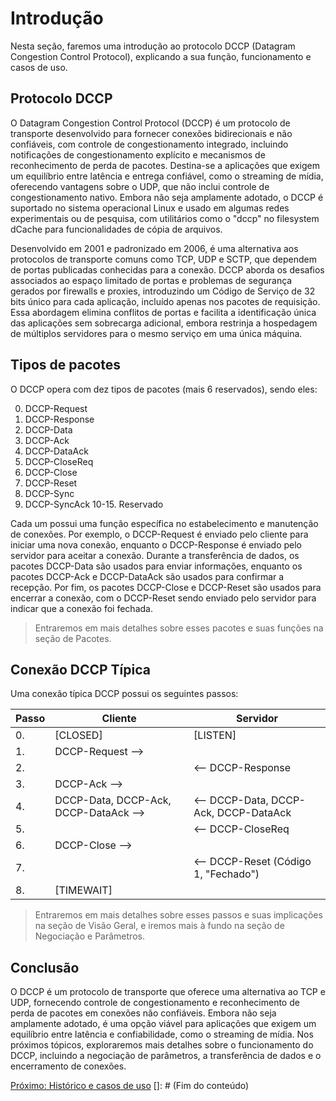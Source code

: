 <!-- Em progresso -->

# Introdução

Nesta seção, faremos uma introdução ao protocolo DCCP (Datagram Congestion Control Protocol), explicando a sua função, funcionamento e casos de uso.

## Protocolo DCCP

O Datagram Congestion Control Protocol (DCCP) é um protocolo de transporte desenvolvido para fornecer conexões bidirecionais e não confiáveis, com controle de congestionamento integrado, incluindo notificações de congestionamento explícito e mecanismos de reconhecimento de perda de pacotes. Destina-se a aplicações que exigem um equilíbrio entre latência e entrega confiável, como o streaming de mídia, oferecendo vantagens sobre o UDP, que não inclui controle de congestionamento nativo. Embora não seja amplamente adotado, o DCCP é suportado no sistema operacional Linux e usado em algumas redes experimentais ou de pesquisa, com utilitários como o "dccp" no filesystem dCache para funcionalidades de cópia de arquivos.

Desenvolvido em 2001 e padronizado em 2006, é uma alternativa aos protocolos de transporte comuns como TCP, UDP e SCTP, que dependem de portas publicadas conhecidas para a conexão. DCCP aborda os desafios associados ao espaço limitado de portas e problemas de segurança gerados por firewalls e proxies, introduzindo um Código de Serviço de 32 bits único para cada aplicação, incluído apenas nos pacotes de requisição. Essa abordagem elimina conflitos de portas e facilita a identificação única das aplicações sem sobrecarga adicional, embora restrinja a hospedagem de múltiplos servidores para o mesmo serviço em uma única máquina.

## Tipos de pacotes

O DCCP opera com dez tipos de pacotes (mais 6 reservados), sendo eles:

0. DCCP-Request
1. DCCP-Response
2. DCCP-Data
3. DCCP-Ack
4. DCCP-DataAck
5. DCCP-CloseReq
6. DCCP-Close
7. DCCP-Reset
8. DCCP-Sync
9. DCCP-SyncAck
10-15. Reservado

Cada um possui uma função específica no estabelecimento e manutenção de conexões. Por exemplo, o DCCP-Request é enviado pelo cliente para iniciar uma nova conexão, enquanto o DCCP-Response é enviado pelo servidor para aceitar a conexão. Durante a transferência de dados, os pacotes DCCP-Data são usados para enviar informações, enquanto os pacotes DCCP-Ack e DCCP-DataAck são usados para confirmar a recepção. Por fim, os pacotes DCCP-Close e DCCP-Reset são usados para encerrar a conexão, com o DCCP-Reset sendo enviado pelo servidor para indicar que a conexão foi fechada.

> Entraremos em mais detalhes sobre esses pacotes e suas funções na seção de Pacotes.

## Conexão DCCP Típica

Uma conexão típica DCCP possui os seguintes passos:

| Passo | Cliente                               | Servidor                              |
| ----- | ------------------------------------- | ------------------------------------- |
| 0.    | [CLOSED]                              | [LISTEN]                              |
| 1.    | DCCP-Request -->                      |                                       |
| 2.    |                                       | <-- DCCP-Response                     |
| 3.    | DCCP-Ack -->                          |                                       |
| 4.    | DCCP-Data, DCCP-Ack, DCCP-DataAck --> | <-- DCCP-Data, DCCP-Ack, DCCP-DataAck |
| 5.    |                                       | <-- DCCP-CloseReq                     |
| 6.    | DCCP-Close -->                        |                                       |
| 7.    |                                       | <-- DCCP-Reset (Código 1, "Fechado")  |
| 8.    | [TIMEWAIT]                            |                                       |

> Entraremos em mais detalhes sobre esses passos e suas implicações na seção de Visão Geral, e iremos mais à fundo na seção de Negociação e Parâmetros.

## Conclusão

O DCCP é um protocolo de transporte que oferece uma alternativa ao TCP e UDP, fornecendo controle de congestionamento e reconhecimento de perda de pacotes em conexões não confiáveis. Embora não seja amplamente adotado, é uma opção viável para aplicações que exigem um equilíbrio entre latência e confiabilidade, como o streaming de mídia. Nos próximos tópicos, exploraremos mais detalhes sobre o funcionamento do DCCP, incluindo a negociação de parâmetros, a transferência de dados e o encerramento de conexões.

[Próximo: Histórico e casos de uso](2.%20Histórico.md)
[]: # (Fim do conteúdo)